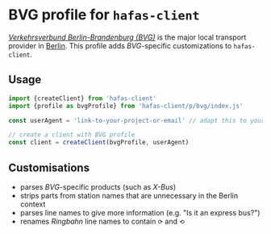 # BVG profile for `hafas-client`

[*Verkehrsverbund Berlin-Brandenburg (BVG)*](https://en.wikipedia.org/wiki/Verkehrsverbund_Berlin-Brandenburg) is the major local transport provider in [Berlin](https://en.wikipedia.org/wiki/Berlin). This profile adds *BVG*-specific customizations to `hafas-client`.

## Usage

```js
import {createClient} from 'hafas-client'
import {profile as bvgProfile} from 'hafas-client/p/bvg/index.js'

const userAgent = 'link-to-your-project-or-email' // adapt this to your project!

// create a client with BVG profile
const client = createClient(bvgProfile, userAgent)
```


## Customisations

- parses *BVG*-specific products (such as *X-Bus*)
- strips parts from station names that are unnecessary in the Berlin context
- parses line names to give more information (e.g. "Is it an express bus?")
- renames *Ringbahn* line names to contain `⟳` and `⟲`
